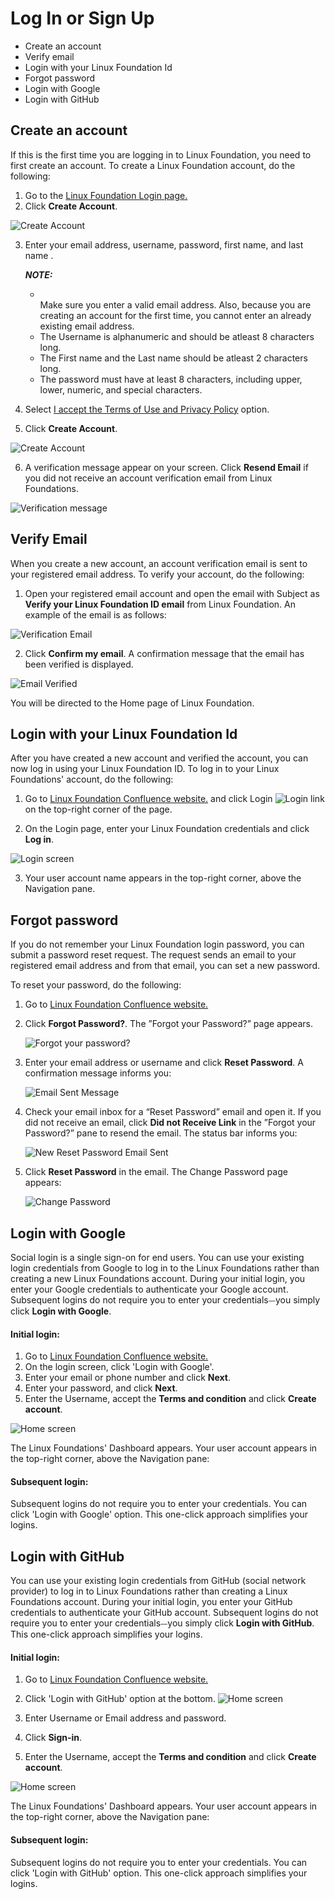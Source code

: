 # Log In or Sign Up

- Create an account
- Verify email
- Login with your Linux Foundation Id
- Forgot password
- Login with Google
- Login with GitHub

##  Create an account

If this is the first time you are logging in to Linux Foundation, you need to first create an account. To create a Linux Foundation account, do the following:

1. Go to the [Linux Foundation Login page.](https://sso.linuxfoundation.org/login?state=g6Fo2SBNdGJJelo4Q3NZRlIyX2hxMll3c0NDMkRVRjNwdzBIcaN0aWTZIHYtMmZwU04ta2MtQnR3TWE5RlFwajBLcE5JOWk2OVlOo2NpZNkgVmFGcUU0VjRyWTlTdzhSd2g5RExSMFVGektjbXJSczY&client=VaFqE4V4rY9Sw8Rwh9DLR0UFzKcmrRs6&protocol=samlp)
2. Click <b>Create Account</b>. 

![Create Account](imgs/create_acct.png)

3. Enter your email address, username, password, first name, and last name .
   
   **_NOTE:_** <ul><li></li>Make sure you enter a valid email address. Also, because you are creating an account for the first time, you cannot enter an already existing email address.<li>The Username is alphanumeric and should be atleast 8 characters long.</li><li>The First name and the Last name should be atleast 2 characters long.</li><li>The password must have at least 8 characters, including upper, lower, numeric, and special characters.</li></ul>
4. Select [I accept the Terms of Use and Privacy Policy](https://www.linuxfoundation.org/terms/) option.
5. Click <b>Create Account</b>.

![Create Account](imgs/create_acct_logo.png)

6. A verification message appear on your screen. Click <b>Resend Email</b> if you did not receive an account verification email from Linux Foundations.

![Verification message](imgs/verification_msg.png)

##  **Verify Email**

When you create a new account, an account verification email is sent to your registered email address. To verify your account, do the following:

1. Open your registered email account and open the email with Subject as **Verify your Linux Foundation ID email** from Linux Foundation. An example of the email is as follows:

![Verification Email](./imgs/verify_email.png)

2. Click <b>Confirm my email</b>. A confirmation message that the email has been verified is displayed.

![Email Verified](./imgs/email_verification.png)

You will be directed to the Home page of Linux Foundation.

##  **Login with your Linux Foundation Id**

After you have created a new account and verified the account, you can now log in using your Linux Foundation ID. To log in to your Linux Foundations' account, do the following:

1. Go to [Linux Foundation Confluence website.](https://confluence.linuxfoundation.org/) and click Login ![Login link](imgs/login_link.png) on the top-right corner of the page.

2. On the Login page, enter your Linux Foundation credentials and click **Log in**.

![Login screen](imgs/login_screen.png)

3. Your user account name appears in the top-right corner, above the Navigation pane.

## **Forgot password**

If you do not remember your Linux Foundation login password, you can submit a password reset request. The request sends an email to your registered email address and from that email, you can set a new password.

To reset your password, do the following:

1. Go to [Linux Foundation Confluence website.](https://confluence.linuxfoundation.org/)
2. Click **Forgot Password?**. The ”Forgot your Password?” page appears.

   ![Forgot your password?](imgs/lfx-forgot-your-password.png)
   
3. Enter your email address or username and click **Reset Password**. A confirmation message informs you:

   ![Email Sent Message](./imgs/lfx-email-has-been-sent.png)

4. Check your email inbox for a “Reset Password” email and open it. If you did not receive an email, click **Did not Receive Link** in the ”Forgot your Password?” pane to resend the email. The status bar informs you:

   ![New Reset Password Email Sent](imgs/lfx-new-reset-password-email-sent.png)
   
5. Click **Reset Password** in the email. The Change Password page appears:

   ![Change Password](imgs/lfx-change-password.png)
 
##  **Login with Google**

Social login is a single sign-on for end users. You can use your existing login credentials from Google to log in to the Linux Foundations rather than creating a new Linux Foundations account. During your initial login, you enter your Google credentials to authenticate your Google account. Subsequent logins do not require you to enter your credentials⏤you simply click **Login with Google**.

 #### Initial login: 

1. Go to [Linux Foundation Confluence website.](https://confluence.linuxfoundation.org/)
2. On the login screen, click 'Login with Google'.
3. Enter your email or phone number and click **Next**.
4. Enter your password, and click **Next**.
5. Enter the Username, accept the **Terms and condition** and click **Create account**.

![Home screen](./imgs/13.jpg)

The Linux Foundations' Dashboard appears. Your user account appears in the top-right corner, above the Navigation pane:

####  Subsequent login:

Subsequent logins do not require you to enter your credentials. You can click 'Login with Google' option. This one-click approach simplifies your logins.

## **Login with GitHub**

You can use your existing login credentials from GitHub (social network provider) to log in to Linux Foundations rather than creating a Linux Foundations account. During your initial login, you enter your GitHub credentials to authenticate your GitHub account. Subsequent logins do not require you to enter your credentials⏤you simply click **Login with GitHub**. This one-click approach simplifies your logins.

 #### Initial login: 

1. Go to [Linux Foundation Confluence website.](https://confluence.linuxfoundation.org/)
2. Click 'Login with GitHub' option at the bottom.
![Home screen](./imgs/14.jpg)

3. Enter Username or Email address and password.
4. Click **Sign-in**.
5. Enter the Username, accept the **Terms and condition** and click **Create account**.

![Home screen](./imgs/13.jpg)

   The Linux Foundations' Dashboard appears. Your user account appears in the top-right corner, above the Navigation pane:

####  Subsequent login:

Subsequent logins do not require you to enter your credentials. You can click 'Login with GitHub' option. This one-click approach simplifies your logins.
